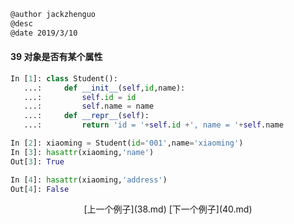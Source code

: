 ```markdown
@author jackzhenguo
@desc 
@date 2019/3/10
```

#### 39 对象是否有某个属性

```python
In [1]: class Student():
   ...:     def __init__(self,id,name):
   ...:         self.id = id
   ...:         self.name = name
   ...:     def __repr__(self):
   ...:         return 'id = '+self.id +', name = '+self.name

In [2]: xiaoming = Student(id='001',name='xiaoming')
In [3]: hasattr(xiaoming,'name')
Out[3]: True

In [4]: hasattr(xiaoming,'address')
Out[4]: False
```

<center>[上一个例子](38.md)    [下一个例子](40.md)</center>